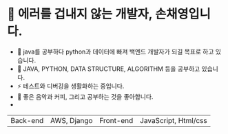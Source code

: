 # 👋 에러를 겁내지 않는 개발자, 손채영입니다.

- 👀 java를 공부하다 python과 데이터에 빠져 백엔드 개발자가 되길 목표로 하고 있습니다.
- 🌱 JAVA, PYTHON, DATA STRUCTURE, ALGORITHM 등을 공부하고 있습니다.
- ⚡ 테스트와 디버깅을 생활화하는 중입니다.
- 🖤 좋은 음악과 커피, 그리고 공부하는 것을 좋아합니다.
-

<table>
  <tr><td>Back-end</td><td>AWS, Django</td>
  <td>Front-end</td><td>JavaScript, Html/css</td>
</tr>
</table>
